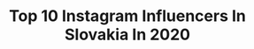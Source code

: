 ---
title: Top 10 Instagram Influencers In Slovakia In 2020
description: >-
  Find top Instagram influencers in Slovakia in 2020. Most popular hashtags: #nature #slovakia #autumnvibes #autumn.
platform: Instagram
hits: 30
text_top: See the most popular Instagram profiles on inBeat.
text_bottom: Our search engine has 30 Instagram influencers like this in Slovakia for you to collaborate.
profiles:
  - username: "adriazia"
    fullname: >-
      ↟ Adriana Žiačková ↟
    bio: >-
      𝙸'𝚖 𝚒𝚗 𝚕𝚘𝚟𝚎 𝚠𝚒𝚝𝚑 #𝓁𝒾𝒻𝑒 🦅↞ ➳𝚂𝙻𝙾𝚅𝙰𝙺𝙸𝙰♡🇸🇰 @dekorazia.sk 🧶 𝚖𝚊𝚔𝚎𝚛🙌🏽 𝚂𝚞𝚙𝚙𝚘𝚛𝚝𝚎𝚍 𝚋𝚢 @horsefeathers.eu🏂🏄🏾‍♀️ @frooshslovakia🍹 @eyerim.eyewear🕶 @thule🏔
    location: "Slovakia"
    followers: 26925
    engagement: 603
    commentsToLikes: 0.064380
    id: ck14guswo74vx0i19oi0wato8
    verified: false
    hashtags: "#autumnvibes, #girlsquadrocks, #beautiful, #mountaingirls"
  - username: "janah_blog"
    fullname: >-
      jankahairstylist
    bio: >-
      FASHIONBLOGGER 👗 hairstylist 💇🏼💇🏼‍♀️ 👉🏻Beauty & Style Nitra My blog 👇🏻💁🏼‍♀️
    location: "Slovakia"
    followers: 6658
    engagement: 647
    commentsToLikes: 0.081196
    id: ck14guaau728p0i19zmjn142c
    verified: false
    hashtags: "#hairstylist, #slovakblogger, #fashiontrends, #mystyle"
  - username: "mickovaema"
    fullname: >-
      Ema Mičková
    bio: >-
      Bratislava 🇸🇰 Finalist of Miss universe 2019
    location: "Slovakia"
    followers: 11476
    engagement: 2480
    commentsToLikes: 0.005667
    id: ck0vvp36zq4dy0i193ms9z1pn
    verified: false
    hashtags: ""
  - username: "kyruska_"
    fullname: >-
      Kristína Labajová
    bio: >-
      fb- Kristína Labajová TikTok-@kyruska00 #kristínalabajová Ohľadom spolupráce píšte správu 😊 Follow me 😊😉 *19.08.2000❤️I live in 🇸🇰 Zvolen 😊😊
    location: "Slovakia"
    followers: 16283
    engagement: 1475
    commentsToLikes: 0.025749
    id: ck0u00i8gs9ze0i195vejzijx
    verified: false
    hashtags: "#instagood, #fitnessgirl, #kosice, #instafashion"
  - username: "petrrissa"
    fullname: >-
      Petra_huntress
    bio: >-
      👉Zľavový kód "iPK" 👉www.ibo.sk. Slovakgirl 🇸🇰 Huntress 🐗 🦌 Forester 🌲🌳Vizsla dog 🐕🐾Travel lover ✈️ FB ➡️https://www.facebook.com/Petrrissahuntress/
    location: "Slovakia"
    followers: 43972
    engagement: 504
    commentsToLikes: 0.012608
    id: ck0tvd664axbn0i198lvp4fkx
    verified: false
    hashtags: "#blondie, #huntress, #wildlife, #spoluzapolovnictvo"
  - username: "veronikamiklovicova"
    fullname: >-
      Veronika Miklovičová
    bio: >-
      👩🏻‍🦰 natural redhead 📩business.miklovicova@gmail.com• 🇸🇰Slovakia•nature and animals lover• 🎓political science•
    location: "Slovakia"
    followers: 24127
    engagement: 1036
    commentsToLikes: 0.016026
    id: ck0vx0daywhy20i19b65jj0zt
    verified: false
    hashtags: "#naturalbeauty, #redheadsrock, #gingerhead, #redheadbeauty"
  - username: "yasmine_taty"
    fullname: >-
      YASMINE 🐝🐝🐝
    bio: >-
      #Dancer | #Model | #Singer | #Traveler 🏝 II. VICEMISS 👑 MISS Press, MISS Pierot > 2018 🇸🇰 #Momoftwins 👶🏽👶🏽
    location: "Slovakia"
    followers: 23187
    engagement: 762
    commentsToLikes: 0.009251
    id: ck0w1vfoblbpi0i197p7lr0vt
    verified: false
    hashtags: "#reservedforme, #foryou, #ad, #nohate"
  - username: "silvia.liska"
    fullname: >-
      Silvia Liska
    bio: >-
      Slovakia based yogi🇸🇰 200 RYT 🧘‍♀️☕️🧁 @vayumudra - silvia15⤵️15% ✉ silvialiska.business@gmail.com
    location: "Slovakia"
    followers: 6631
    engagement: 831
    commentsToLikes: 0.020458
    id: ck14ilwaog29z0i19dcksk7kg
    verified: false
    hashtags: "#dnessportujem, #slovensko, #bratislava, #portraitinspiration"
  - username: "atila.jonas"
    fullname: >-
      Atila Jonas
    bio: >-
      💄Self-taught Makeupboy 🇸🇰 Based in Slovakia 💌 PR/Business - DM or atila.jonas@gmail.com
    location: "Slovakia"
    followers: 2804
    engagement: 3369
    commentsToLikes: 0.061990
    id: ck0w4gt91yhua0i19anqs11xm
    verified: false
    hashtags: "#brows, #beauty, #malemuas, #theartistedit"
  - username: "domi_pilot"
    fullname: >-
      
    bio: >-
      Boeing 737-800 First Officer • Commercial Pilot Licence👩‍✈️Slovak pilot 🇸🇰🇨🇭 ✈️
    location: "Slovakia"
    followers: 21926
    engagement: 804
    commentsToLikes: 0.032997
    id: ck0w3rrqsuxyh0i192h7v5xas
    verified: false
    hashtags: "#aviationlover, #flight, #mountainlovers, #aviation"
---